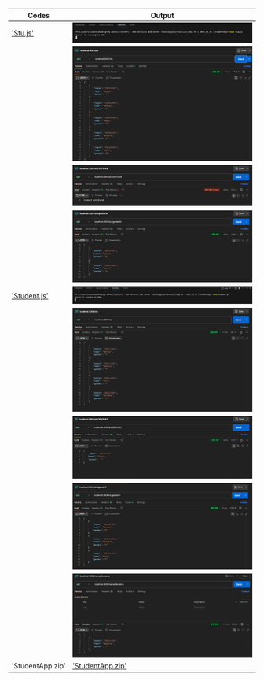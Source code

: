 | Codes | Output |  
|-------|--------|  
|['Stu.js'](./Codes/Stu.js)|![Stu1.png](./Outputs/Stu1.png)|  
| |![Stu2.png](./Outputs/Stu2.png)|
| |![Stu3.png](./Outputs/Stu3.png)|
| |![Stu4.png](./Outputs/Stu4.png)|
|['Student.js'](./Codes/Student.js)|![Student1.png](./Outputs/Student1.png)|  
| |![Student2.png](./Outputs/Student2.png)| 
| |![Student3.png](./Outputs/Student3.png)| 
| |![Student4.png](./Outputs/Student4.png)| 
| |![Student5.png](./Outputs/Student5.png)| 
|'StudentApp.zip'|['StudentApp.zip'](./Codes/StudentApp.zip)|  

